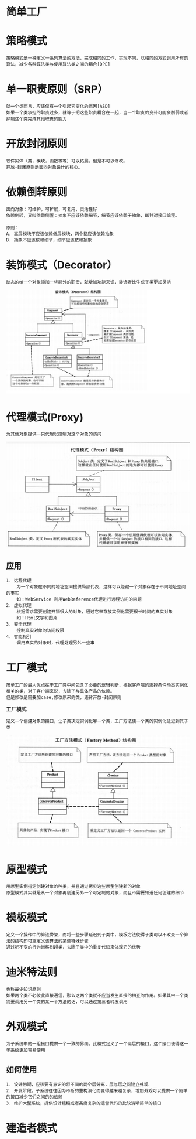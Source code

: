 # 简单工厂

# 策略模式
    策略模式是一种定义一系列算法的方法，完成相同的工作，实现不同，以相同的方式调用所有的算法，减少各种算法类与使用算法类之间的耦合[DPE]

# 单一职责原则（SRP）
    就一个类而言，应该仅有一个引起它变化的原因[ASD]
    如果一个类承担的职责过多，就等于把这些职责耦合在一起，当一个职责的变卦可能会削弱或者抑制这个类完成其他职责的能力
    
# 开放封闭原则
    软件实体（类，模块，函数等等）可以拓展，但是不可以修改。
    开放-封闭原则是面向对象设计的核心。

# 依赖倒转原则
    面向对象：可维护，可扩展，可复用，灵活性好
    依赖倒转，又叫依赖倒置：抽象不应该依赖细节，细节应该依赖于抽象，即针对接口编程。

    原则：
    A. 高层模块不应该依赖低层模块，两个都应该依赖抽象
    B. 抽象不应该依赖细节，细节应该依赖抽象

# 装饰模式（Decorator）
    动态的给一个对象添加一些额外的职责，就增加功能来说，装饰者比生成子类更加灵活

![装饰者模式](img/装饰者模式.png)

# 代理模式(Proxy)
    为其他对象提供一只代理以控制对这个对象的访问
 ![代理模式](img/代理模式.png)
## 应用
    1. 远程代理
        为一个对象在不同的地址空间提供局部代表，这样可以隐藏一个对象存在于不同地址空间的事实
        如：WebService 利用WebReference代理进行远程访问的问题
    2. 虚拟代理
        根据需求需要创建开销很大的对象，通过它来存放实例化需要很长时间的真实对象
        如：Html文字和图片
    3. 安全代理
        控制真实对象的访问权限
    4. 智能指引
        调用真实的对象时，代理处理另外一些事
# 工厂模式

    简单工厂的最大优点在于工厂类中间包含了必要的逻辑判断，根据客户端的选择条件动态实例化相关的类，对于客户端来说，去除了与具体产品的依赖。
    但是修改是需要加case,修改原来的类，违背开放-封闭原则

  **工厂模式**
  
    定义一个创建对象的接口，让子类决定实例化哪一个类，工厂方法使一个类的实例化延迟到其子类

![工厂模式](img/工厂.png)

# 原型模式
    用原型实例指定创建对象的种类，并且通过拷贝这些原型创建新的对象
    原型模式其实就是从一个对象再创建另外一个可定制的对象，而且不需要知道任何创建的细节

# 模板模式
    定义一个操作中的算法骨架，而将一些步骤延迟到子类中，模板方法使得子类可以不改变一个算法的结构即可重定义该算法的某些特殊步骤
    通过吧不变的行为搬移到超类，去除子类中的重复代码来体现它的优势

# 迪米特法则
    也称最少知识原则
    如果两个类不必彼此直接通信，那么这两个类就不应当发生直接的相互的作用。如果其中一个类需要调用另一个类的某一个方法的话，可以通过第三者转发调用

# 外观模式
    为子系统中的一组接口提供一个一致的界面，此模式定义了一个高层的接口，这个接口使得这一子系统更加容易使用
## 如何使用
    1. 设计初期，应该要有意识的将不同的两个层分离，层与层之间建立外观
    2. 开发阶段，子系统往往因为不断的重构演化而变得越来越复杂，增加外观可以提供一个简单的接口减少它们之间的的依赖
    3. 维护大型系统，提供设计粗糙或者高度复杂的遗留代码的比较清晰简单的接口

# 建造者模式
